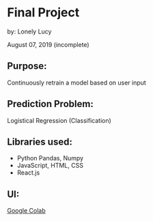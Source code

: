 # Final Project
by: Lonely Lucy

August 07, 2019 (incomplete)

## Purpose: 
Continuously retrain a model based on user input

## Prediction Problem: 
Logistical Regression (Classification)

## Libraries used:
* Python Pandas, Numpy
* JavaScript, HTML, CSS
* React.js

## UI: 
[Google Colab](https://colab.research.google.com/drive/1NUyYTd7q1XIRAm_pU4doyDfPUGhchGwz)
